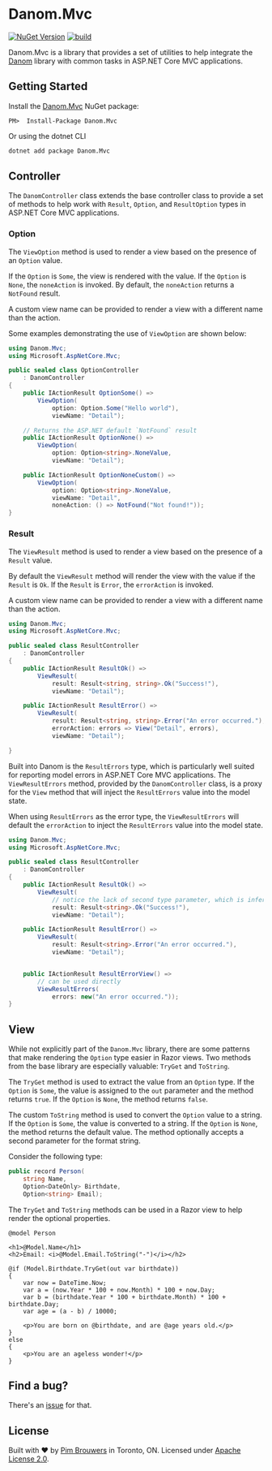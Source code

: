 # Danom.Mvc
[![NuGet Version](https://img.shields.io/nuget/v/Danom.Mvc.svg)](https://www.nuget.org/packages/Danom.Mvc)
[![build](https://github.com/pimbrouwers/Danom/actions/workflows/build.yml/badge.svg)](https://github.com/pimbrouwers/Danom/actions/workflows/build.yml)

Danom.Mvc is a library that provides a set of utilities to help integrate the [Danom](../../README.md) library with common tasks in ASP.NET Core MVC applications.

## Getting Started

Install the [Danom.Mvc](https://www.nuget.org/packages/Danom.Mvc/) NuGet package:

```
PM>  Install-Package Danom.Mvc
```

Or using the dotnet CLI
```cmd
dotnet add package Danom.Mvc
```

## Controller

The `DanomController` class extends the base controller class to provide a set of methods to help work with `Result`, `Option`, and `ResultOption` types in ASP.NET Core MVC applications.


### Option

The `ViewOption` method  is used to render a view based on the presence of an `Option` value.

If the `Option` is `Some`, the view is rendered with the value. If the `Option` is `None`, the `noneAction` is invoked. By default, the `noneAction` returns a `NotFound` result.

A custom view name can be provided to render a view with a different name than the action.

Some examples demonstrating the use of `ViewOption` are shown below:

```csharp
using Danom.Mvc;
using Microsoft.AspNetCore.Mvc;

public sealed class OptionController
    : DanomController
{
    public IActionResult OptionSome() =>
        ViewOption(
            option: Option.Some("Hello world"),
            viewName: "Detail");

    // Returns the ASP.NET default `NotFound` result
    public IActionResult OptionNone() =>
        ViewOption(
            option: Option<string>.NoneValue,
            viewName: "Detail");

    public IActionResult OptionNoneCustom() =>
        ViewOption(
            option: Option<string>.NoneValue,
            viewName: "Detail",
            noneAction: () => NotFound("Not found!"));
}
```

### Result

The `ViewResult` method is used to render a view based on the presence of a `Result` value.

By default the `ViewResult` method will render the view with the value if the `Result` is `Ok`. If the `Result` is `Error`, the `errorAction` is invoked.

A custom view name can be provided to render a view with a different name than the action.

```csharp
using Danom.Mvc;
using Microsoft.AspNetCore.Mvc;

public sealed class ResultController
    : DanomController
{
    public IActionResult ResultOk() =>
        ViewResult(
            result: Result<string, string>.Ok("Success!"),
            viewName: "Detail");

    public IActionResult ResultError() =>
        ViewResult(
            result: Result<string, string>.Error("An error occurred."),
            errorAction: errors => View("Detail", errors),
            viewName: "Detail");

}
```

Built into Danom is the `ResultErrors` type, which is particularly well suited for reporting model errors in ASP.NET Core MVC applications. The `ViewResultErrors` method, provided by the `DanomController` class, is a proxy for the `View` method that will inject the `ResultErrors` value into the model state.

When using `ResultErrors` as the error type, the `ViewResultErrors` will default the `errorAction` to inject the `ResultErrors` value into the model state.

```csharp
using Danom.Mvc;
using Microsoft.AspNetCore.Mvc;

public sealed class ResultController
    : DanomController
{
    public IActionResult ResultOk() =>
        ViewResult(
            // notice the lack of second type parameter, which is inferred to be ResultErrors
            result: Result<string>.Ok("Success!"),
            viewName: "Detail");

    public IActionResult ResultError() =>
        ViewResult(
            result: Result<string>.Error("An error occurred."),
            viewName: "Detail");


    public IActionResult ResultErrorView() =>
        // can be used directly
        ViewResultErrors(
            errors: new("An error occurred."));
}
```

## View

While not explicitly part of the `Danom.Mvc` library, there are some patterns that make rendering the `Option` type easier in Razor views. Two methods from the base library are especially valuable: `TryGet` and `ToString`.

The `TryGet` method is used to extract the value from an `Option` type. If the `Option` is `Some`, the value is assigned to the `out` parameter and the method returns `true`. If the `Option` is `None`, the method returns `false`.

The custom `ToString` method is used to convert the `Option` value to a string. If the `Option` is `Some`, the value is converted to a string. If the `Option` is `None`, the method returns the default value. The method optionally accepts a second parameter for the format string.

Consider the following type:

```csharp
public record Person(
    string Name,
    Option<DateOnly> Birthdate,
    Option<string> Email);
```

The `TryGet` and `ToString` methods can be used in a Razor view to help render the optional properties.

```cshtml
@model Person

<h1>@Model.Name</h1>
<h2>Email: <i>@Model.Email.ToString("-")</i></h2>

@if (Model.Birthdate.TryGet(out var birthdate))
{
    var now = DateTime.Now;
    var a = (now.Year * 100 + now.Month) * 100 + now.Day;
    var b = (birthdate.Year * 100 + birthdate.Month) * 100 + birthdate.Day;
    var age = (a - b) / 10000;

    <p>You are born on @birthdate, and are @age years old.</p>
}
else
{
    <p>You are an ageless wonder!</p>
}
```

## Find a bug?

There's an [issue](https://github.com/pimbrouwers/Danom/issues) for that.

## License

Built with ♥ by [Pim Brouwers](https://github.com/pimbrouwers) in Toronto, ON. Licensed under [Apache License 2.0](https://github.com/pimbrouwers/Danom/blob/master/LICENSE).
